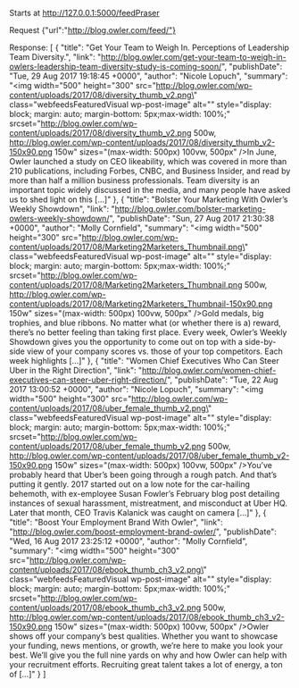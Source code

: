 Starts at http://127.0.0.1:5000/feedPraser 

Request
{"url":"http://blog.owler.com/feed/"}

Response:
[
    {
        "title": "Get Your Team to Weigh In. Perceptions of Leadership Team Diversity.",
        "link": "http://blog.owler.com/get-your-team-to-weigh-in-owlers-leadership-team-diversity-study-is-coming-soon/",
        "publishDate": "Tue, 29 Aug 2017 19:18:45 +0000",
        "author": "Nicole Lopuch",
        "summary": "<img width=\"500\" height=\"300\" src=\"http://blog.owler.com/wp-content/uploads/2017/08/diversity_thumb_v2.png\" class=\"webfeedsFeaturedVisual wp-post-image\" alt=\"\" style=\"display: block; margin: auto; margin-bottom: 5px;max-width: 100%;\" srcset=\"http://blog.owler.com/wp-content/uploads/2017/08/diversity_thumb_v2.png 500w, http://blog.owler.com/wp-content/uploads/2017/08/diversity_thumb_v2-150x90.png 150w\" sizes=\"(max-width: 500px) 100vw, 500px\" />In June, Owler launched a study on CEO likeability, which was covered in more than 210 publications, including Forbes, CNBC, and Business Insider, and read by more than half a million business professionals. Team diversity is an important topic widely discussed in the media, and many people have asked us to shed light on this [&#8230;]"
    },
    {
        "title": "Bolster Your Marketing With Owler’s Weekly Showdown",
        "link": "http://blog.owler.com/bolster-marketing-owlers-weekly-showdown/",
        "publishDate": "Sun, 27 Aug 2017 21:30:38 +0000",
        "author": "Molly Cornfield",
        "summary": "<img width=\"500\" height=\"300\" src=\"http://blog.owler.com/wp-content/uploads/2017/08/Marketing2Marketers_Thumbnail.png\" class=\"webfeedsFeaturedVisual wp-post-image\" alt=\"\" style=\"display: block; margin: auto; margin-bottom: 5px;max-width: 100%;\" srcset=\"http://blog.owler.com/wp-content/uploads/2017/08/Marketing2Marketers_Thumbnail.png 500w, http://blog.owler.com/wp-content/uploads/2017/08/Marketing2Marketers_Thumbnail-150x90.png 150w\" sizes=\"(max-width: 500px) 100vw, 500px\" />Gold medals, big trophies, and blue ribbons. No matter what (or whether there is a) reward, there’s no better feeling than taking first place. Every week, Owler’s Weekly Showdown gives you the opportunity to come out on top with a side-by-side view of your company scores vs. those of your top competitors. Each week highlights [&#8230;]"
    },
    {
        "title": "Women Chief Executives Who Can Steer Uber in the Right Direction",
        "link": "http://blog.owler.com/women-chief-executives-can-steer-uber-right-direction/",
        "publishDate": "Tue, 22 Aug 2017 13:00:52 +0000",
        "author": "Nicole Lopuch",
        "summary": "<img width=\"500\" height=\"300\" src=\"http://blog.owler.com/wp-content/uploads/2017/08/uber_female_thumb_v2.png\" class=\"webfeedsFeaturedVisual wp-post-image\" alt=\"\" style=\"display: block; margin: auto; margin-bottom: 5px;max-width: 100%;\" srcset=\"http://blog.owler.com/wp-content/uploads/2017/08/uber_female_thumb_v2.png 500w, http://blog.owler.com/wp-content/uploads/2017/08/uber_female_thumb_v2-150x90.png 150w\" sizes=\"(max-width: 500px) 100vw, 500px\" />You’ve probably heard that Uber’s been going through a rough patch. And that’s putting it gently. 2017 started out on a low note for the car-hailing behemoth, with ex-employee Susan Fowler’s February blog post detailing instances of sexual harassment, mistreatment, and misconduct at Uber HQ. Later that month, CEO Travis Kalanick was caught on camera [&#8230;]"
    },
    {
        "title": "Boost Your Employment Brand With Owler",
        "link": "http://blog.owler.com/boost-employment-brand-owler/",
        "publishDate": "Wed, 16 Aug 2017 23:25:12 +0000",
        "author": "Molly Cornfield",
        "summary": "<img width=\"500\" height=\"300\" src=\"http://blog.owler.com/wp-content/uploads/2017/08/ebook_thumb_ch3_v2.png\" class=\"webfeedsFeaturedVisual wp-post-image\" alt=\"\" style=\"display: block; margin: auto; margin-bottom: 5px;max-width: 100%;\" srcset=\"http://blog.owler.com/wp-content/uploads/2017/08/ebook_thumb_ch3_v2.png 500w, http://blog.owler.com/wp-content/uploads/2017/08/ebook_thumb_ch3_v2-150x90.png 150w\" sizes=\"(max-width: 500px) 100vw, 500px\" />Owler shows off your company’s best qualities. Whether you want to showcase your funding, news mentions, or growth, we’re here to make you look your best. We’ll give you the full nine yards on why and how Owler can help with your recruitment efforts. Recruiting great talent takes a lot of energy, a ton of [&#8230;]"
    }
]